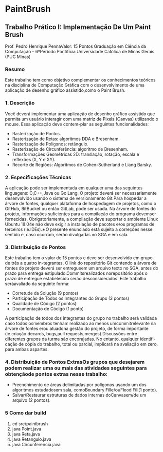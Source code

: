 # PaintBrush
## Trabalho Prático I: Implementação De Um Paint Brush
Prof. Pedro Henrique PennaValor: 15 Pontos
Graduação em Ciência da Computação – 6ºPeríodo
Pontifícia Universidade Católica de Minas Gerais (PUC Minas)
### Resumo
Este  trabalho  tem  como  objetivo  complementar  os  conhecimentos  teóricos  na  disciplina  de Computação Gráfica com o desenvolvimento de uma aplicação de desenho gráfico assistido,como o Paint Brush.
### 1.  Descrição
Você deverá implementar uma aplicação de desenho gráfico assistido que permita um usuário interagir com uma matriz de Pixels (Canvas) utilizando o mouse. Essa aplicação deve contem-plar as seguintes funcionalidades:
- Rasterização de Pontos.
- Rasterização de Retas: algoritmos DDA e Bresenham.
- Rasterização de Polígonos: retângulo.
- Rasterização de Circunferência: algoritmo de Bresenham.
- Transformações Geométricas 2D: translação, rotação, escala e reflexões (X, Y e XY).
- Recorte de Regiões: Algoritmos de Cohen-Sutherland e Liang Barsky.
### 2. Especificações Técnicas
A aplicação pode ser implementada em qualquer uma das seguintes linguagens: C,C++,Java ou Go Lang.
O projeto deverá ser necessariamente desenvolvido usando o sistema de versionamento Git.Para hospedar a árvore de fontes, qualquer plataforma de hospedagem de projetos,  como o GitHub, BitBucket ou então GitLab, pode ser usada.
Na árvore de fontes do projeto, informações suficientes para a compilação do programa devemser fornecidas. Obrigatoriamente, a compilação deve suportar o ambiente Linux Ubuntu 18.04e não deve exigir a instalação de pacotes e/ou programas de terceiros (ie.IDEs).∗O presente enunciado está sujeito a correções nesse sentido e, caso ocorram, serão divulgadas no SGA e em sala.

### 3. Distribuição de Pontos

Este trabalho tem o valor de 15 pontos e deve ser desenvolvido em grupo de três a quatro in-tegrantes. O link do repositório Git contendo a árvore de fontes do projeto deverá ser entregueem um arquivo texto no SGA, antes do prazo para entrega estipulado.Commitsrealizados norepositório após o prazo de entregue estabelecido serão desconsiderados.  Este trabalho seráavaliado da seguinte forma:

* Corretude da Solução (9 pontos)
* Participação de Todos os Integrantes do Grupo (3 pontos)
* Qualidade de Código (2 pontos)
* Documentação de Código (1 ponto)

A  participação  de  todos  dos  integrantes  do  grupo  no  trabalho  será  validada  caso  todos  osmembros tenham realizado ao menos umcommitrelevante na árvore de fontes e/ou atuadona gestão do projeto, de forma importante (ie.criação decards, bugs,pull requests,merges).Discussões entre diferentes grupos da turma são encorajadas.  No entanto, qualquer identifi-cação de cópia do trabalho,  total ou parcial,  implicará na avaliação em zero,  para ambas aspartes.

### 4. Distribuição de Pontos ExtrasOs grupos que desejarem podem realizar uma ou mais das atividades seguintes para obtençãode pontos extras nesse trabalho:
* Preenchimento de áreas delimitadas por polígonos usando um dos algoritmos estudadosem sala, comoBoundary Fille/ouFlood Fill(1 ponto).
* Salvar/Restaurar estruturas de dados internas doCanvasem/de um arquivo (2 pontos).
### 5 Como dar build
1. cd src/paintbrush
2. java Point.java
3. java Reta.java
4. java Retangulo.java
5. java Circunferencia.java
